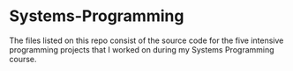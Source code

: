 Systems-Programming
===================
The files listed on this repo consist of the source code for the 
five intensive programming projects that I worked on during my 
Systems Programming course. 
